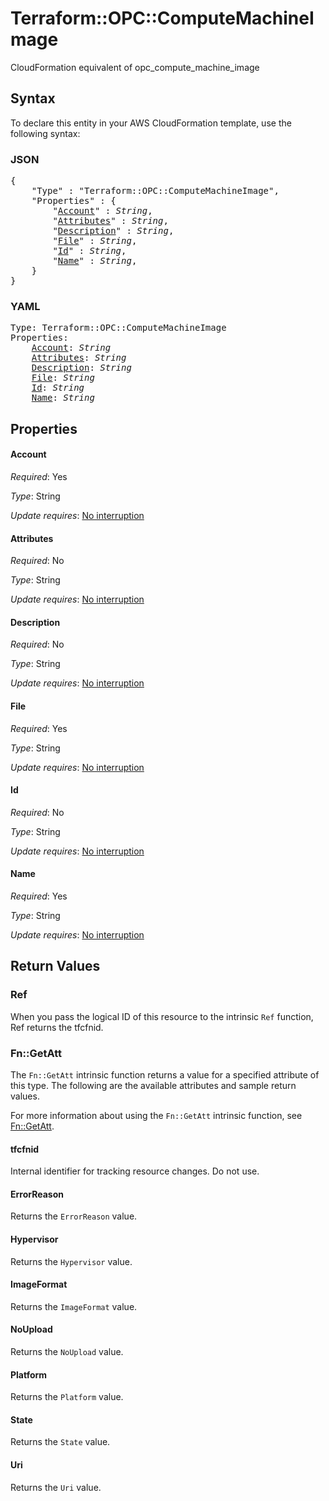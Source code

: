 # Terraform::OPC::ComputeMachineImage

CloudFormation equivalent of opc_compute_machine_image

## Syntax

To declare this entity in your AWS CloudFormation template, use the following syntax:

### JSON

<pre>
{
    "Type" : "Terraform::OPC::ComputeMachineImage",
    "Properties" : {
        "<a href="#account" title="Account">Account</a>" : <i>String</i>,
        "<a href="#attributes" title="Attributes">Attributes</a>" : <i>String</i>,
        "<a href="#description" title="Description">Description</a>" : <i>String</i>,
        "<a href="#file" title="File">File</a>" : <i>String</i>,
        "<a href="#id" title="Id">Id</a>" : <i>String</i>,
        "<a href="#name" title="Name">Name</a>" : <i>String</i>,
    }
}
</pre>

### YAML

<pre>
Type: Terraform::OPC::ComputeMachineImage
Properties:
    <a href="#account" title="Account">Account</a>: <i>String</i>
    <a href="#attributes" title="Attributes">Attributes</a>: <i>String</i>
    <a href="#description" title="Description">Description</a>: <i>String</i>
    <a href="#file" title="File">File</a>: <i>String</i>
    <a href="#id" title="Id">Id</a>: <i>String</i>
    <a href="#name" title="Name">Name</a>: <i>String</i>
</pre>

## Properties

#### Account

_Required_: Yes

_Type_: String

_Update requires_: [No interruption](https://docs.aws.amazon.com/AWSCloudFormation/latest/UserGuide/using-cfn-updating-stacks-update-behaviors.html#update-no-interrupt)

#### Attributes

_Required_: No

_Type_: String

_Update requires_: [No interruption](https://docs.aws.amazon.com/AWSCloudFormation/latest/UserGuide/using-cfn-updating-stacks-update-behaviors.html#update-no-interrupt)

#### Description

_Required_: No

_Type_: String

_Update requires_: [No interruption](https://docs.aws.amazon.com/AWSCloudFormation/latest/UserGuide/using-cfn-updating-stacks-update-behaviors.html#update-no-interrupt)

#### File

_Required_: Yes

_Type_: String

_Update requires_: [No interruption](https://docs.aws.amazon.com/AWSCloudFormation/latest/UserGuide/using-cfn-updating-stacks-update-behaviors.html#update-no-interrupt)

#### Id

_Required_: No

_Type_: String

_Update requires_: [No interruption](https://docs.aws.amazon.com/AWSCloudFormation/latest/UserGuide/using-cfn-updating-stacks-update-behaviors.html#update-no-interrupt)

#### Name

_Required_: Yes

_Type_: String

_Update requires_: [No interruption](https://docs.aws.amazon.com/AWSCloudFormation/latest/UserGuide/using-cfn-updating-stacks-update-behaviors.html#update-no-interrupt)

## Return Values

### Ref

When you pass the logical ID of this resource to the intrinsic `Ref` function, Ref returns the tfcfnid.

### Fn::GetAtt

The `Fn::GetAtt` intrinsic function returns a value for a specified attribute of this type. The following are the available attributes and sample return values.

For more information about using the `Fn::GetAtt` intrinsic function, see [Fn::GetAtt](https://docs.aws.amazon.com/AWSCloudFormation/latest/UserGuide/intrinsic-function-reference-getatt.html).

#### tfcfnid

Internal identifier for tracking resource changes. Do not use.

#### ErrorReason

Returns the <code>ErrorReason</code> value.

#### Hypervisor

Returns the <code>Hypervisor</code> value.

#### ImageFormat

Returns the <code>ImageFormat</code> value.

#### NoUpload

Returns the <code>NoUpload</code> value.

#### Platform

Returns the <code>Platform</code> value.

#### State

Returns the <code>State</code> value.

#### Uri

Returns the <code>Uri</code> value.

